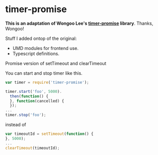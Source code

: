 # timer-promise

**This is an adaptation of Wongoo Lee's [timer-promise](https://github.com/iwongu/timer-promise) library**. Thanks, Wongoo!

Stuff I added ontop of the original:

 * UMD modules for frontend use.
 * Typescript definitions.

Promise version of setTimeout and clearTimeout

You can start and stop timer like this.

```js
var timer = require('timer-promise');

timer.start('foo', 5000).
  then(function() {
  }, function(cancelled) {
  });
...
timer.stop('foo');
```
instead of
```js
var timeoutId = setTimeout(function() {
}, 5000);
...
clearTimeout(timeoutId);
```
